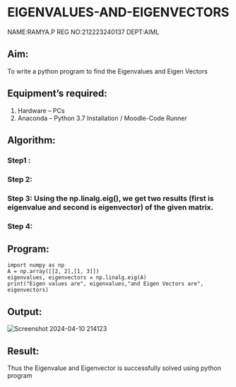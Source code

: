 # EIGENVALUES-AND-EIGENVECTORS
NAME:RAMYA.P
REG NO:212223240137
DEPT:AIML

## Aim:
To write a python program to find the Eigenvalues and Eigen Vectors
## Equipment’s required:
1. 	Hardware – PCs
2. 	Anaconda – Python 3.7 Installation / Moodle-Code Runner
## Algorithm:
### Step1 : 
### Step 2: 
### Step 3: Using the np.linalg.eig(),  we get two results (first is eigenvalue and second is eigenvector) of the given matrix.
### Step 4: 

## Program:
```
import numpy as np
A = np.array([[2, 2],[1, 3]])
eigenvalues, eigenvectors = np.linalg.eig(A)
print("Eigen values are", eigenvalues,"and Eigen Vectors are", eigenvectors)
```
## Output:
![Screenshot 2024-04-10 214123](https://github.com/23014107/EIGENVALUES-AND-EIGENVECTORS/assets/151625620/084f9ff0-18ec-459b-a3dc-5a8cf47bbf82)

## Result:
Thus the Eigenvalue and Eigenvector is successfully solved using python program
